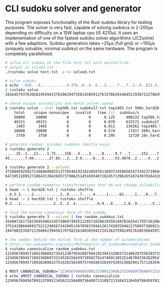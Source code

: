 # CLI sudoku solver and generator

This program exposes functionality of the Rust sudoku library for testing purposes.
The solver is very fast, capable of solving sudokus in 2-200μs depending on difficulty on a 15W laptop cpu (i5 4210u).
It uses an implementation of one of the fastest sudoku solver algorithms (JCZsolve) with a few adaptions.
Sudoku generation takes ~25μs (full grid) or ~150μs (uniquely solvable, minimal sudoku) on the same hardware.
The program is completely parallelised.

```bash
# solve all sudoku in the file test.txt with paralellism.
# output in solved.txt :
./rustoku solve test.txt -p >> solved.txt

```

```bash
# solve sudoku
$ echo '.816...9............4.376..6..4..5...3.....7...7..2..4..521.3............7...481.' \
| rustoku solve
281645793763928145594137628629473581438591276157862934845219367312786459976354812

# check unique solvability and bench solver speed
$ rustoku solve --stat top50k.txt sudoku17.txt top1465.txt 500x_hard20.txt 10x_hard375.txt
    total    unique nonunique   invalid   time [s]  sudokus/s
    50000     50000         0         0      0.125     400222 top50k.txt
    49151     49151         0         0      0.078     632572 sudoku17.txt
     1465      1465         0         0      0.011     134262 top1465.txt
    10000     10000         0         0      0.574      17417 500x_hard20.txt
     3750      3750         0         0      0.295      12720 10x_hard375.txt

# generate random, minimal sudokus (mostly easy)
$ rustoku generate 2
.....25..2...13....1.75....158...4....3.....8.....9.7...7.....152....7.....4.8.3.
45.......7.94.......27.65...2...3.6.....6...5.....53.4876..2.....4...2.....9...1.

$ rustoku generate 2 --solved
371684592592713684846925137785461923423859761169372458658247319237196845914538276
647395128952718643138426957379862514516934872824571396265187439791643285483259761

# perform random symmetry transformations that do not change solvability or difficulty
$ head -n 1 hard20.txt | rustoku shuffle
..4.5.3.....2............1..9.....7.....4.....1.....62.....1....6...7.....3...4.5
$ head -n 1 hard20.txt | rustoku shuffle
9.3...1...............2..5..2..4..........6.9...8.....1.6..9.......5..2.8......4.

# find the minlex canonical form of the sudoku
$ rustoku generate 3 --solved | tee random_sudokus.txt
354987261718236954962145738687493512245718396193562487826354179571629843439871625
375241986846937521129856734294513678583769412617428359462175893738692145951384267
194768253587213946623945817975821634836594172412637598249176385368459721751382469

# the number behind the minlex form is the number of automorphisms
# https://en.wikipedia.org/wiki/Mathematics_of_Sudoku#Automorphic_Sudokus
$ rustoku canonicalize random_sudokus.txt
123456789457189236689273541236795418875641923941328657314962875562837194798514362 1
123456789457189236869732145281564397395827614746913852514678923638295471972341568 1
123456789457189263896327514281563497574918632639742851368294175712635948945871326 1

$ MOST_CANONICAL_SUDOKU="123456789456789123789123456231564897564897231897231564312645978645978312978312645"
$ echo $MOST_CANONICAL_SUDOKU | rustoku canonicalize
123456789456789123789123456231564897564897231897231564312645978645978312978312645 648
```

